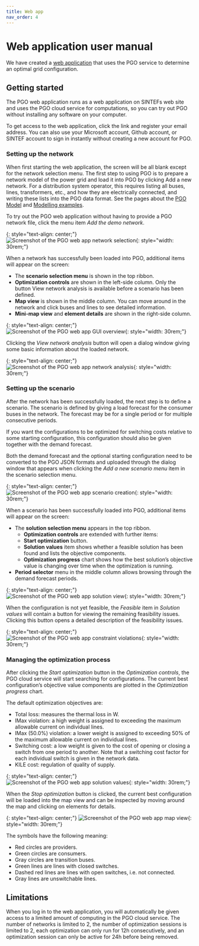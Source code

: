 ```yaml
---
title: Web app
nav_order: 4
---
```


# Web application user manual

We have created a [web application](https://pgosintef.azurewebsites.net/#/) that uses the PGO service to determine an optimal grid configuration.

## Getting started

The PGO web application runs as a web application on SINTEFs web site and uses the PGO cloud service for computations, so you can try out PGO without installing any software on your computer.

To get access to the web application, click the link and register your email address. You can also use your Microsoft account, Github account, or SINTEF account to sign in instantly without creating a new account for PGO.

### Setting up the network

When first starting the web application, the screen will be all blank except for the network selection menu. The first step to using PGO is to prepare a network model of the power grid and load it into PGO by clicking Add a new network. For a distribution system operator, this requires listing all buses, lines, transformers, etc., and how they are electrically connected, and writing these lists into the PGO data format. See the pages about the [PGO Model](documentation/introduction.md) and [Modelling examples](documentation/modelling-examples.md).

To try out the PGO web application without having to provide a PGO network file, click the menu item *Add the demo network*.

{: style="text-align: center;"}
![Screenshot of the PGO web app network selection](images/pgo_demo_ss1.png){: style="width: 30rem;"}

When a network has successfully been loaded into PGO, additional items will appear on the screen:

 * The **scenario selection menu** is shown in the top ribbon.
 * **Optimization controls** are shown in the left-side column. Only the button View network analysis is available before a scenario has been defined.
 * **Map view** is shown in the middle column. You can move around in the network and click buses and lines to see detailed information.
 * **Mini-map view** and **element details** are shown in the right-side column.

{: style="text-align: center;"}
![Screenshot of the PGO web app GUI overview](images/pgo_demo_ss2-1536x693.png){: style="width: 30rem;"}

Clicking the *View network analysis* button will open a dialog window giving some basic information about the loaded network.

{: style="text-align: center;"}
![Screenshot of the PGO web app network analysis](images/pgo_demo_ss3-2-768x682.png){: style="width: 30rem;"}

### Setting up the scenario

After the network has been successfully loaded, the next step is to define a scenario. The scenario is defined by giving a load forecast for the consumer buses in the network. The forecast may be for a single period or for multiple consecutive periods.

If you want the configurations to be optimized for switching costs relative to some starting configuration, this configuration should also be given together with the demand forecast.

Both the demand forecast and the optional starting configuration need to be converted to the PGO JSON formats and uploaded through the dialog window that appears when clicking the *Add a new scenario menu* item in the scenario selection menu.


{: style="text-align: center;"}
![Screenshot of the PGO web app scenario creation](images/pgo_demo_ss6-1-600x424.png){: style="width: 30rem;"}

When a scenario has been successfully loaded into PGO, additional items will appear on the screen:

 * The **solution selection menu** appears in the top ribbon.
   * **Optimization controls** are extended with further items:
   * **Start optimization** button.
   * **Solution values** item shows whether a feasible solution has been found and lists the objective components.
   * **Optimization progress** chart shows how the best solution’s objective value is changing over time when the optimization is running.
 * **Period selector** menu in the middle column allows browsing through the demand forecast periods.


{: style="text-align: center;"}
![Screenshot of the PGO web app solution view](images/pgo_demo_ss7.png){: style="width: 30rem;"}

When the configuration is not yet feasible, the *Feasible* item in *Solution values* will contain a button for viewing the remaining feasibility issues. Clicking this button opens a detailed description of the feasibility issues.


{: style="text-align: center;"}
![Screenshot of the PGO web app constraint violations](images/pgo_demo_ss8-1.png){: style="width: 30rem;"}

### Managing the optimization process

After clicking the *Start optimization* button in the *Optimization controls*, the PGO cloud service will start searching for configurations. The current best configuration’s objective value components are plotted in the *Optimization progress* chart.

The default optimization objectives are:

 * Total loss: measures the thermal loss in W.
 * IMax violation: a high weight is assigned to exceeding the maximum allowable current on individual lines.
 * IMax (50.0%) violation: a lower weight is assigned to exceeding 50% of the maximum allowable current on individual lines.
 * Switching cost: a low weight is given to the cost of opening or closing a switch from one period to another. Note that a switching cost factor for each individual switch is given in the network data.
 * KILE cost: regulation of quality of supply.


{: style="text-align: center;"}
![Screenshot of the PGO web app solution values](images/pgo_demo_ss9.png){: style="width: 30rem;"}

When the *Stop optimization* button is clicked, the current best configuration will be loaded into the map view and can be inspected by moving around the map and clicking on elements for details.

{: style="text-align: center;"}
![Screenshot of the PGO web app map view](images/pgo_demo_ss10-600x597.png){: style="width: 30rem;"}

The symbols have the following meaning:

 * Red circles are providers.
 * Green circles are consumers.
 * Gray circles are transition buses.
 * Green lines are lines with closed switches.
 * Dashed red lines are lines with open switches, i.e. not connected.
 * Gray lines are unswitchable lines.

## Limitations

When you log in to the web application, you will automatically be given access to a limited amount of computing in the PGO cloud service. The number of networks is limited to 2, the number of optimization sessions is limited to 2, each optimization can only run for 12h consecutively, and an optimization session can only be active for 24h before being removed.






